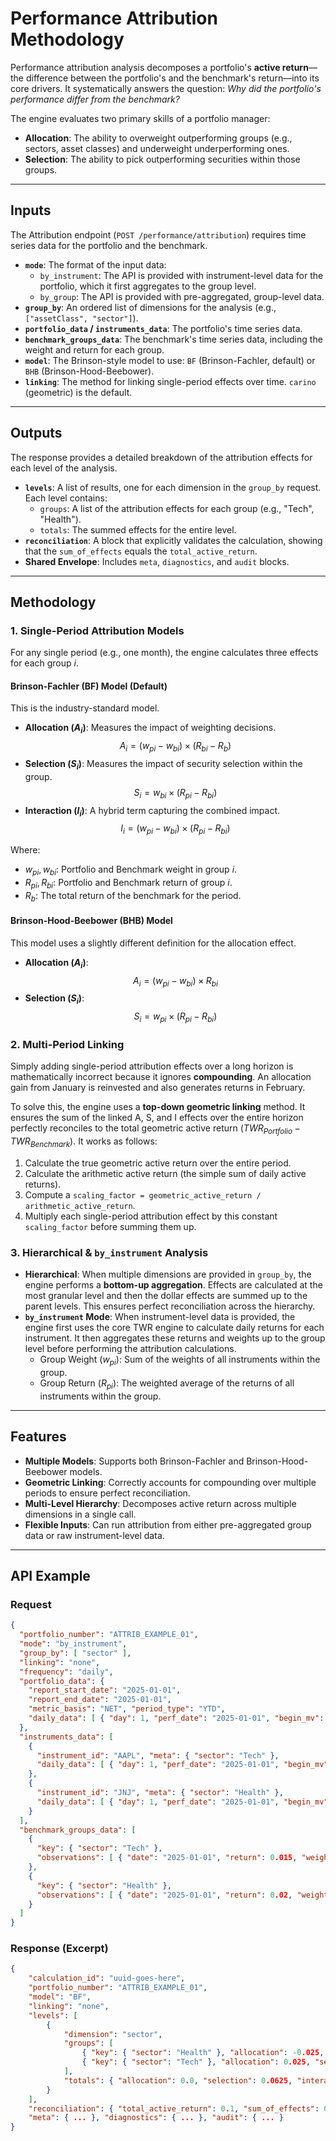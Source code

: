 # Performance Attribution Methodology

Performance attribution analysis decomposes a portfolio's **active return**—the difference between the portfolio's and the benchmark's return—into its core drivers. It systematically answers the question: *Why did the portfolio's performance differ from the benchmark?*

The engine evaluates two primary skills of a portfolio manager:

-   **Allocation**: The ability to overweight outperforming groups (e.g., sectors, asset classes) and underweight underperforming ones.
-   **Selection**: The ability to pick outperforming securities within those groups.

---

## Inputs

The Attribution endpoint (`POST /performance/attribution`) requires time series data for the portfolio and the benchmark.

-   **`mode`**: The format of the input data:
    -   `by_instrument`: The API is provided with instrument-level data for the portfolio, which it first aggregates to the group level.
    -   `by_group`: The API is provided with pre-aggregated, group-level data.
-   **`group_by`**: An ordered list of dimensions for the analysis (e.g., `["assetClass", "sector"]`).
-   **`portfolio_data` / `instruments_data`**: The portfolio's time series data.
-   **`benchmark_groups_data`**: The benchmark's time series data, including the weight and return for each group.
-   **`model`**: The Brinson-style model to use: `BF` (Brinson-Fachler, default) or `BHB` (Brinson-Hood-Beebower).
-   **`linking`**: The method for linking single-period effects over time. `carino` (geometric) is the default.

---

## Outputs

The response provides a detailed breakdown of the attribution effects for each level of the analysis.

-   **`levels`**: A list of results, one for each dimension in the `group_by` request. Each level contains:
    -   `groups`: A list of the attribution effects for each group (e.g., "Tech", "Health").
    -   `totals`: The summed effects for the entire level.
-   **`reconciliation`**: A block that explicitly validates the calculation, showing that the `sum_of_effects` equals the `total_active_return`.
-   **Shared Envelope**: Includes `meta`, `diagnostics`, and `audit` blocks.

---

## Methodology

### 1. Single-Period Attribution Models

For any single period (e.g., one month), the engine calculates three effects for each group *i*.

#### Brinson-Fachler (BF) Model (Default)

This is the industry-standard model.

-   **Allocation ($A_i$)**: Measures the impact of weighting decisions.
    $$ A_i = (w_{pi} - w_{bi}) \times (R_{bi} - R_b) $$
-   **Selection ($S_i$)**: Measures the impact of security selection within the group.
    $$ S_i = w_{bi} \times (R_{pi} - R_{bi}) $$
-   **Interaction ($I_i$)**: A hybrid term capturing the combined impact.
    $$ I_i = (w_{pi} - w_{bi}) \times (R_{pi} - R_{bi}) $$

Where:
-   $w_{pi}, w_{bi}$: Portfolio and Benchmark weight in group *i*.
-   $R_{pi}, R_{bi}$: Portfolio and Benchmark return of group *i*.
-   $R_b$: The total return of the benchmark for the period.

#### Brinson-Hood-Beebower (BHB) Model

This model uses a slightly different definition for the allocation effect.

-   **Allocation ($A_i$)**:
    $$ A_i = (w_{pi} - w_{bi}) \times R_{bi} $$
-   **Selection ($S_i$)**:
    $$ S_i = w_{pi} \times (R_{pi} - R_{bi}) $$

### 2. Multi-Period Linking

Simply adding single-period attribution effects over a long horizon is mathematically incorrect because it ignores **compounding**. An allocation gain from January is reinvested and also generates returns in February.

To solve this, the engine uses a **top-down geometric linking** method. It ensures the sum of the linked A, S, and I effects over the entire horizon perfectly reconciles to the total geometric active return ($TWR_{Portfolio} - TWR_{Benchmark}$). It works as follows:

1.  Calculate the true geometric active return over the entire period.
2.  Calculate the arithmetic active return (the simple sum of daily active returns).
3.  Compute a `scaling_factor = geometric_active_return / arithmetic_active_return`.
4.  Multiply each single-period attribution effect by this constant `scaling_factor` before summing them up.

### 3. Hierarchical & `by_instrument` Analysis

-   **Hierarchical**: When multiple dimensions are provided in `group_by`, the engine performs a **bottom-up aggregation**. Effects are calculated at the most granular level and then the dollar effects are summed up to the parent levels. This ensures perfect reconciliation across the hierarchy.
-   **`by_instrument` Mode**: When instrument-level data is provided, the engine first uses the core TWR engine to calculate daily returns for each instrument. It then aggregates these returns and weights up to the group level before performing the attribution calculations.
    -   Group Weight ($w_{pi}$): Sum of the weights of all instruments within the group.
    -   Group Return ($R_{pi}$): The weighted average of the returns of all instruments within the group.

---

## Features

-   **Multiple Models**: Supports both Brinson-Fachler and Brinson-Hood-Beebower models.
-   **Geometric Linking**: Correctly accounts for compounding over multiple periods to ensure perfect reconciliation.
-   **Multi-Level Hierarchy**: Decomposes active return across multiple dimensions in a single call.
-   **Flexible Inputs**: Can run attribution from either pre-aggregated group data or raw instrument-level data.

---

## API Example

### Request

```json
{
  "portfolio_number": "ATTRIB_EXAMPLE_01",
  "mode": "by_instrument",
  "group_by": [ "sector" ],
  "linking": "none",
  "frequency": "daily",
  "portfolio_data": {
    "report_start_date": "2025-01-01",
    "report_end_date": "2025-01-01",
    "metric_basis": "NET", "period_type": "YTD",
    "daily_data": [ { "day": 1, "perf_date": "2025-01-01", "begin_mv": 1000, "end_mv": 1018.5 } ]
  },
  "instruments_data": [
    {
      "instrument_id": "AAPL", "meta": { "sector": "Tech" },
      "daily_data": [ { "day": 1, "perf_date": "2025-01-01", "begin_mv": 600, "end_mv": 612 } ]
    },
    {
      "instrument_id": "JNJ", "meta": { "sector": "Health" },
      "daily_data": [ { "day": 1, "perf_date": "2025-01-01", "begin_mv": 400, "end_mv": 406.5 } ]
    }
  ],
  "benchmark_groups_data": [
    {
      "key": { "sector": "Tech" },
      "observations": [ { "date": "2025-01-01", "return": 0.015, "weight_bop": 0.5 } ]
    },
    {
      "key": { "sector": "Health" },
      "observations": [ { "date": "2025-01-01", "return": 0.02, "weight_bop": 0.5 } ]
    }
  ]
}
```

### Response (Excerpt)

```json
{
    "calculation_id": "uuid-goes-here",
    "portfolio_number": "ATTRIB_EXAMPLE_01",
    "model": "BF",
    "linking": "none",
    "levels": [
        {
            "dimension": "sector",
            "groups": [
                { "key": { "sector": "Health" }, "allocation": -0.025, "selection": -0.1875, "interaction": -0.025, "total_effect": -0.2375 },
                { "key": { "sector": "Tech" }, "allocation": 0.025, "selection": 0.25, "interaction": 0.05, "total_effect": 0.325 }
            ],
            "totals": { "allocation": 0.0, "selection": 0.0625, "interaction": 0.025, "total_effect": 0.0875 }
        }
    ],
    "reconciliation": { "total_active_return": 0.1, "sum_of_effects": 0.0875, "residual": 0.0125 },
    "meta": { ... }, "diagnostics": { ... }, "audit": { ... }
}
```